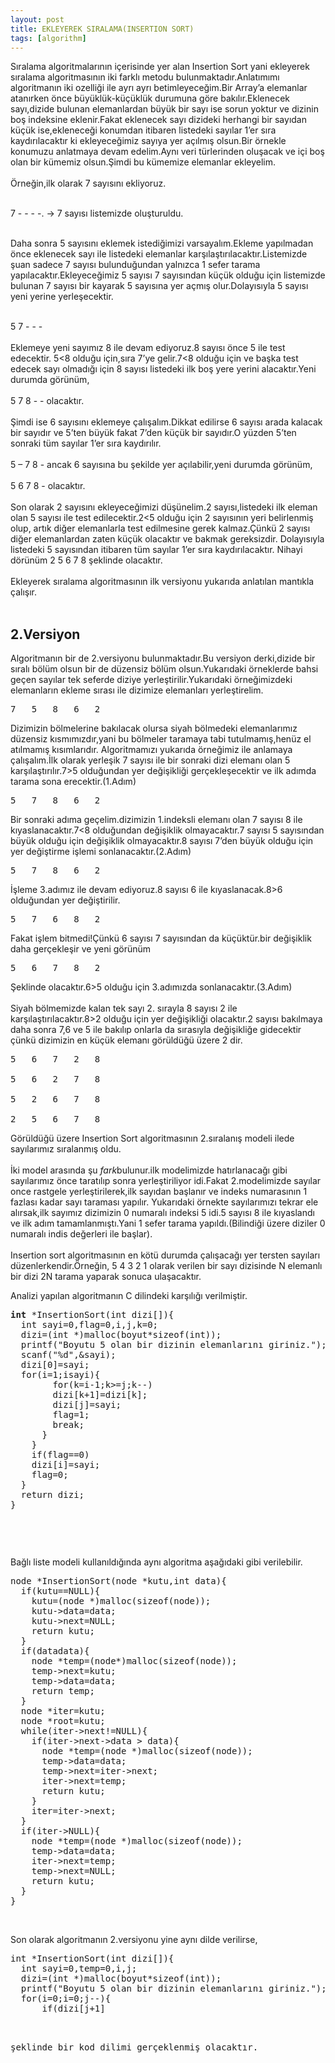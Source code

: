 ```yaml
---
layout: post
title: EKLEYEREK SIRALAMA(INSERTION SORT)
tags: [algorithm]
---
```





Sıralama algoritmalarının içerisinde yer alan Insertion Sort yani ekleyerek sıralama algoritmasının iki farklı metodu bulunmaktadır.Anlatımımı algoritmanın iki ozelliği ile ayrı ayrı betimleyeceğim.Bir Array’a elemanlar atanırken önce büyüklük-küçüklük durumuna göre bakılır.Eklenecek sayı,dizide bulunan elemanlardan büyük bir sayı ise sorun yoktur ve dizinin boş indeksine eklenir.Fakat eklenecek sayı dizideki herhangi bir sayıdan küçük ise,ekleneceği konumdan itibaren listedeki sayılar 1’er sıra kaydırılacaktır ki ekleyeceğimiz sayıya yer açılmış olsun.Bir örnekle konumuzu anlatmaya devam edelim.Aynı veri türlerinden oluşacak ve içi boş olan bir kümemiz olsun.Şimdi bu kümemize elemanlar ekleyelim.<br/><br/>
Örneğin,ilk olarak 7 sayısını ekliyoruz.<br/><br/>

7 - - - -. -> 7 sayısı listemizde oluşturuldu.<br/><br/>

Daha sonra 5 sayısını eklemek istediğimizi varsayalım.Ekleme yapılmadan önce eklenecek sayı ile listedeki elemanlar karşılaştırılacaktır.Listemizde şuan sadece 7 sayısı bulunduğundan yalnızca 1 sefer tarama yapılacaktır.Ekleyeceğimiz 5 sayısı 7 sayısından küçük olduğu için listemizde bulunan 7 sayısı bir kayarak 5 sayısına yer açmış olur.Dolayısıyla 5 sayısı yeni yerine yerleşecektir.<br/><br/>

5 7 - - - <br/><br/>
Eklemeye yeni sayımız 8 ile devam ediyoruz.8 sayısı önce 5 ile test edecektir. 5<8 olduğu için,sıra 7’ye gelir.7<8 olduğu için ve başka test edecek sayı olmadığı için 8 sayısı listedeki ilk boş yere yerini alacaktır.Yeni durumda görünüm,<br/><br/>
5 7 8 - - olacaktır.<br/><br/>
Şimdi ise 6 sayısını eklemeye çalışalım.Dikkat edilirse 6 sayısı arada kalacak bir sayıdır ve 5’ten büyük fakat 7’den küçük bir sayıdır.O yüzden 5’ten sonraki tüm sayılar 1’er sıra kaydırılır. <br/><br/>
5 – 7 8 -  ancak 6 sayısına bu şekilde yer açılabilir,yeni durumda görünüm,<br/><br/>
5 6 7 8 -  olacaktır.<br/><br/>
Son olarak 2 sayısını ekleyeceğimizi düşünelim.2 sayısı,listedeki ilk eleman olan 5 sayısı ile test edilecektir.2<5 olduğu için 2 sayısının yeri belirlenmiş olup, artık diğer elemanlarla test edilmesine gerek kalmaz.Çünkü 2 sayısı diğer elemanlardan zaten küçük olacaktır ve bakmak gereksizdir. Dolayısıyla listedeki 5 sayısından itibaren tüm sayılar 1’er sıra kaydırılacaktır.
Nihayi dörünüm 2 5 6 7 8 şeklinde olacaktır.<br/><br/>
Ekleyerek sıralama algoritmasının ilk versiyonu yukarıda anlatılan mantıkla çalışır.<br/><br/>

<h2>2.Versiyon</h2>

Algoritmanın bir de 2.versiyonu bulunmaktadır.Bu versiyon derki,dizide bir sıralı bölüm olsun bir de düzensiz bölüm olsun.Yukarıdaki örneklerde bahsi geçen sayılar tek seferde diziye yerleştirilir.Yukarıdaki örneğimizdeki elemanların ekleme sırası ile dizimize elemanları yerleştirelim.
<pre>
7	5	8	6	2
</pre>
Dizimizin bölmelerine bakılacak olursa siyah bölmedeki elemanlarımız düzensiz kısmımızdır,yani bu bölmeler taramaya tabi tutulmamış,henüz el atılmamış kısımlarıdır. Algoritmamızı yukarıda örneğimiz ile anlamaya çalışalım.İlk olarak yerleşik 7 sayısı ile bir sonraki dizi elemanı olan 5 karşılaştırılır.7>5 olduğundan yer değişikliği gerçekleşecektir ve ilk adımda tarama sona erecektir.(1.Adım)
<pre>
5	7	8	6	2
</pre>
 Bir sonraki adıma geçelim.dizimizin 1.indeksli elemanı olan 7 sayısı 8 ile   kıyaslanacaktır.7<8 olduğundan değişiklik olmayacaktır.7 sayısı 5 sayısından büyük olduğu için değişiklik olmayacaktır.8 sayısı 7’den büyük olduğu için yer değiştirme işlemi sonlanacaktır.(2.Adım)
<pre>
5	7	8	6	2
</pre>
İşleme 3.adımız ile devam ediyoruz.8 sayısı 6 ile kıyaslanacak.8>6 olduğundan yer değiştirilir.
<pre>
5	7	6	8	2
</pre>
Fakat işlem bitmedi!Çünkü 6 sayısı 7 sayısından da küçüktür.bir değişiklik daha gerçekleşir ve yeni görünüm
<pre>
5	6	7	8	2
</pre>
Şeklinde olacaktır.6>5 olduğu için 3.adımızda sonlanacaktır.(3.Adım)<br/><br/>
Siyah bölmemizde kalan tek sayı 2. sırayla 8 sayısı 2 ile karşılaştırılacaktır.8>2 olduğu için yer değişikliği olacaktır.2 sayısı bakılmaya daha sonra 7,6 ve 5 ile bakılıp onlarla da sırasıyla değişikliğe gidecektir çünkü dizimizin en küçük elemanı görüldüğü üzere 2 dir.
<pre>
5	6	7	2	8

5	6	2	7	8

5	2	6	7	8

2	5	6	7	8
</pre>
Görüldüğü üzere Insertion Sort algoritmasının 2.sıralanış modeli ilede sayılarımız sıralanmış oldu.<br/><br/>
İki model arasında şu <i>fark</i>bulunur.ilk modelimizde hatırlanacağı gibi sayılarımız önce taratılıp sonra yerleştiriliyor idi.Fakat 2.modelimizde sayılar once rastgele yerleştirilerek,ilk sayıdan başlanır ve indeks numarasının 1 fazlası kadar sayı taraması yapılır. Yukarıdaki örnekte sayılarımızı tekrar ele alırsak,ilk sayımız dizimizin 0 numaralı indeksi 5 idi.5 sayısı 8 ile kıyaslandı ve ilk adım tamamlanmıştı.Yani 1 sefer tarama yapıldı.(Bilindiği üzere diziler 0 numaralı indis değerleri ile başlar).<br/><br/>
Insertion sort algoritmasının en kötü durumda çalışacağı yer tersten sayıları düzenlerkendir.Örneğin, 5  4  3  2  1 olarak verilen bir sayı dizisinde N elemanlı bir dizi 2N tarama yaparak sonuca ulaşacaktır.
<p>Analizi yapılan algoritmanın C dilindeki karşılığı verilmiştir.</p>
<pre>
<b>int</b> *InsertionSort(int dizi[]){
  int sayi=0,flag=0,i,j,k=0;
  dizi=(int *)malloc(boyut*sizeof(int));
  printf("Boyutu 5 olan bir dizinin elemanlarını giriniz.");
  scanf("%d",&sayi);
  dizi[0]=sayi;
  for(i=1;i<boyut;i++){
    scanf("%d",&sayi);
    for(j=0;j<i;j++){
      if(dizi[j]>sayi){
        for(k=i-1;k>=j;k--)
        dizi[k+1]=dizi[k];
        dizi[j]=sayi;
        flag=1;
        break;
      }
    }
    if(flag==0)
    dizi[i]=sayi;
    flag=0;
  }
  return dizi;
}

</pre><br/>
<p>Bağlı liste modeli kullanıldığında aynı algoritma aşağıdaki gibi verilebilir.</p>
<pre>
node *InsertionSort(node *kutu,int data){
  if(kutu==NULL){
    kutu=(node *)malloc(sizeof(node));
    kutu->data=data;
    kutu->next=NULL;
    return kutu;
  }
  if(data<kutu->data){
    node *temp=(node*)malloc(sizeof(node));
    temp->next=kutu;
    temp->data=data;
    return temp;
  }
  node *iter=kutu;
  node *root=kutu;
  while(iter->next!=NULL){
    if(iter->next->data > data){
      node *temp=(node *)malloc(sizeof(node));
      temp->data=data;
      temp->next=iter->next;
      iter->next=temp;
      return kutu;
    }
    iter=iter->next;
  }
  if(iter->NULL){
    node *temp=(node *)malloc(sizeof(node));
    temp->data=data;
    iter->next=temp;
    temp->next=NULL;
    return kutu;
  }
}</pre>
<br/>
<p>Son olarak algoritmanın 2.versiyonu yine aynı dilde verilirse,</p>
<pre>
int *InsertionSort(int dizi[]){
  int sayi=0,temp=0,i,j;
  dizi=(int *)malloc(boyut*sizeof(int));
  printf("Boyutu 5 olan bir dizinin elemanlarını giriniz.");
  for(i=0;i<boyut;i++){
    scanf("%d",&sayi);
    dizi[i]=sayi;
  }
  for(i=0;i<boyut-1;i++){
    for(j=i;j>=0;j--){
      if(dizi[j+1]<dizi[j]){
        temp=dizi[j];
        dizi[j]=dizi[j+1];
        dizi[j+1]=temp;
      }
      else
      break;
    }
  }
  return dizi;
}
</pre>
<br/>
<p>şeklinde bir kod dilimi gerçeklenmiş olacaktır.</p>
